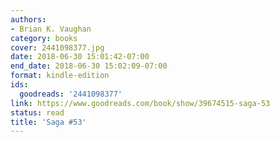```yaml
---
authors:
- Brian K. Vaughan
category: books
cover: 2441098377.jpg
date: 2018-06-30 15:01:42-07:00
end_date: 2018-06-30 15:02:09-07:00
format: kindle-edition
ids:
  goodreads: '2441098377'
link: https://www.goodreads.com/book/show/39674515-saga-53
status: read
title: 'Saga #53'
---
```

